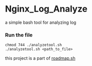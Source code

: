 # Nginx_Log_Analyze
a simple bash tool for analyzing log 

### Run the file
```
chmod 744 ./analyzetool.sh
./analyzetool.sh <path_to_file>
```

this project is a part of [roadmap.sh](https://roadmap.sh/projects/nginx-log-analyser)

